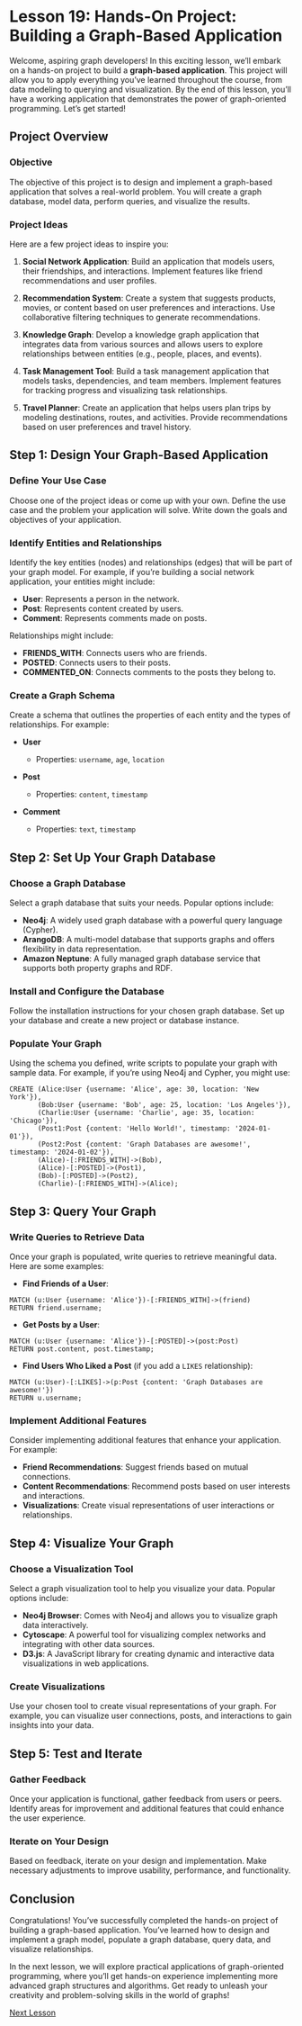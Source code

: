 # Lesson 19: Hands-On Project: Building a Graph-Based Application

Welcome, aspiring graph developers! In this exciting lesson, we’ll embark on a hands-on project to build a **graph-based application**. This project will allow you to apply everything you’ve learned throughout the course, from data modeling to querying and visualization. By the end of this lesson, you’ll have a working application that demonstrates the power of graph-oriented programming. Let’s get started!

## Project Overview

### Objective

The objective of this project is to design and implement a graph-based application that solves a real-world problem. You will create a graph database, model data, perform queries, and visualize the results.

### Project Ideas

Here are a few project ideas to inspire you:

1. **Social Network Application**: Build an application that models users, their friendships, and interactions. Implement features like friend recommendations and user profiles.

2. **Recommendation System**: Create a system that suggests products, movies, or content based on user preferences and interactions. Use collaborative filtering techniques to generate recommendations.

3. **Knowledge Graph**: Develop a knowledge graph application that integrates data from various sources and allows users to explore relationships between entities (e.g., people, places, and events).

4. **Task Management Tool**: Build a task management application that models tasks, dependencies, and team members. Implement features for tracking progress and visualizing task relationships.

5. **Travel Planner**: Create an application that helps users plan trips by modeling destinations, routes, and activities. Provide recommendations based on user preferences and travel history.

## Step 1: Design Your Graph-Based Application

### Define Your Use Case

Choose one of the project ideas or come up with your own. Define the use case and the problem your application will solve. Write down the goals and objectives of your application.

### Identify Entities and Relationships

Identify the key entities (nodes) and relationships (edges) that will be part of your graph model. For example, if you’re building a social network application, your entities might include:

- **User**: Represents a person in the network.
- **Post**: Represents content created by users.
- **Comment**: Represents comments made on posts.

Relationships might include:

- **FRIENDS_WITH**: Connects users who are friends.
- **POSTED**: Connects users to their posts.
- **COMMENTED_ON**: Connects comments to the posts they belong to.

### Create a Graph Schema

Create a schema that outlines the properties of each entity and the types of relationships. For example:

- **User**
  - Properties: `username`, `age`, `location`
  
- **Post**
  - Properties: `content`, `timestamp`

- **Comment**
  - Properties: `text`, `timestamp`

## Step 2: Set Up Your Graph Database

### Choose a Graph Database

Select a graph database that suits your needs. Popular options include:

- **Neo4j**: A widely used graph database with a powerful query language (Cypher).
- **ArangoDB**: A multi-model database that supports graphs and offers flexibility in data representation.
- **Amazon Neptune**: A fully managed graph database service that supports both property graphs and RDF.

### Install and Configure the Database

Follow the installation instructions for your chosen graph database. Set up your database and create a new project or database instance.

### Populate Your Graph

Using the schema you defined, write scripts to populate your graph with sample data. For example, if you’re using Neo4j and Cypher, you might use:

```cypher
CREATE (Alice:User {username: 'Alice', age: 30, location: 'New York'}),
       (Bob:User {username: 'Bob', age: 25, location: 'Los Angeles'}),
       (Charlie:User {username: 'Charlie', age: 35, location: 'Chicago'}),
       (Post1:Post {content: 'Hello World!', timestamp: '2024-01-01'}),
       (Post2:Post {content: 'Graph Databases are awesome!', timestamp: '2024-01-02'}),
       (Alice)-[:FRIENDS_WITH]->(Bob),
       (Alice)-[:POSTED]->(Post1),
       (Bob)-[:POSTED]->(Post2),
       (Charlie)-[:FRIENDS_WITH]->(Alice);
```

## Step 3: Query Your Graph

### Write Queries to Retrieve Data

Once your graph is populated, write queries to retrieve meaningful data. Here are some examples:

- **Find Friends of a User**:
  
```cypher
MATCH (u:User {username: 'Alice'})-[:FRIENDS_WITH]->(friend)
RETURN friend.username;
```

- **Get Posts by a User**:

```cypher
MATCH (u:User {username: 'Alice'})-[:POSTED]->(post:Post)
RETURN post.content, post.timestamp;
```

- **Find Users Who Liked a Post** (if you add a `LIKES` relationship):

```cypher
MATCH (u:User)-[:LIKES]->(p:Post {content: 'Graph Databases are awesome!'})
RETURN u.username;
```

### Implement Additional Features

Consider implementing additional features that enhance your application. For example:

- **Friend Recommendations**: Suggest friends based on mutual connections.
- **Content Recommendations**: Recommend posts based on user interests and interactions.
- **Visualizations**: Create visual representations of user interactions or relationships.

## Step 4: Visualize Your Graph

### Choose a Visualization Tool

Select a graph visualization tool to help you visualize your data. Popular options include:

- **Neo4j Browser**: Comes with Neo4j and allows you to visualize graph data interactively.
- **Cytoscape**: A powerful tool for visualizing complex networks and integrating with other data sources.
- **D3.js**: A JavaScript library for creating dynamic and interactive data visualizations in web applications.

### Create Visualizations

Use your chosen tool to create visual representations of your graph. For example, you can visualize user connections, posts, and interactions to gain insights into your data.

## Step 5: Test and Iterate

### Gather Feedback

Once your application is functional, gather feedback from users or peers. Identify areas for improvement and additional features that could enhance the user experience.

### Iterate on Your Design

Based on feedback, iterate on your design and implementation. Make necessary adjustments to improve usability, performance, and functionality.

## Conclusion

Congratulations! You’ve successfully completed the hands-on project of building a graph-based application. You’ve learned how to design and implement a graph model, populate a graph database, query data, and visualize relationships.

In the next lesson, we will explore practical applications of graph-oriented programming, where you’ll get hands-on experience implementing more advanced graph structures and algorithms. Get ready to unleash your creativity and problem-solving skills in the world of graphs!

[Next Lesson](./20_future_directions_for_graph_technologies.md)